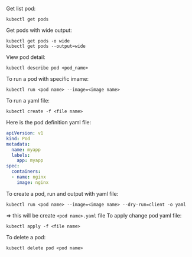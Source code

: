 Get list pod:
```
kubectl get pods
```
Get pods with wide output:
```
kubectl get pods -o wide
kubectl get pods --output=wide
```
View pod detail:
```
kubectl describe pod <pod_name>
```
To run a pod with specific imame:
```
kubectl run <pod name> --image=<image name> 
```
To run a yaml file:
```
kubectl create -f <file name>
```

Here is the pod definition yaml file:
```yaml
apiVersion: v1
kind: Pod
metadata:
  name: myapp
  labels:
    app: myapp
spec:
  containers:
  - name: nginx
    image: nginx
```
To create a pod, run and output with yaml file:
```
kubectl run <pod name> --image=<image name> --dry-run=client -o yaml
```
=> this will be create `<pod name>.yaml` file
To apply change pod yaml file:
```
kubectl apply -f <file name>
```
To delete a pod:
```
kubectl delete pod <pod name>
```
